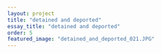 ```yaml
---
layout: project
title: "detained and deported"
essay_title: "detained and deported"
order: 5
featured_image: "detained_and_deported_021.JPG"
---
```


